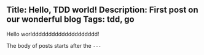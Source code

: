 Title: Hello, TDD world!
Description: First post on our wonderful blog
Tags: tdd, go
---
Hello worldddddddddddddddddddd!

The body of posts starts after the `---`